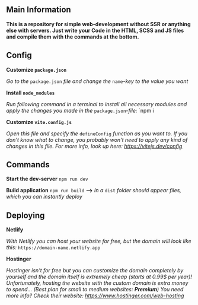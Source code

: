 ## Main Information

**This is a repository for simple web-development without SSR or anything else with servers. Just write your Code in the HTML, SCSS and JS files and compile them with the commands at the bottom.**

## Config

**Customize `package.json`**

*Go to the* `package.json` *file and change the* `name`*-key to the value you want* 

**Install `node_modules`**

*Run following command in a terminal to install all necessary modules and apply the changes you made in the* `package.json`*-file:* `npm i

**Customize `vite.config.js`**

*Open this file and specify the* `defineConfig` *function as you want to. If you don't know what to change, you probably won't need to apply any kind of changes in this file. For more info, look up here: https://vitejs.dev/config*

## Commands

**Start the dev-server**
`npm run dev`

**Build application**
`npm run build` **-->** *In a* `dist` *folder should appear files, which you can instantly deploy*

## Deploying

**Netlify**

*With Netlify you can host your website for free, but the domain will look like this:*
`https://domain-name.netlify.app`

**Hostinger**

*Hostinger isn't for free but you can customize the domain completely by yourself and the domain itself is extremely cheap (starts at 0.99$ per year)! Unfortunately, hosting the website with the custom domain is extra money to spend... (Best plan for small to medium websites: **Premium**)*
*You need more info? Check their website: https://www.hostinger.com/web-hosting*